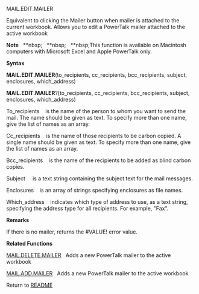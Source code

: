 MAIL.EDIT.MAILER

Equivalent to clicking the Mailer button when mailer is attached to the
current workbook. Allows you to edit a PowerTalk mailer attached to the
active workbook

**Note**&nbsp;&nbsp;&nbsp;**nbsp;&nbsp;&nbsp;&nbsp;**nbsp;&nbsp;&nbsp;&nbsp;**nbsp;This function is available on Macintosh
computers with Microsoft Excel and Apple PowerTalk only.

**Syntax**

**MAIL.EDIT.MAILER**(to\_recipients, cc\_recipients, bcc\_recipients,
subject, enclosures, which\_address)

**MAIL.EDIT.MAILER**?(to\_recipients, cc\_recipients, bcc\_recipients,
subject, enclosures, which\_address)

To\_recipients&nbsp;&nbsp;&nbsp;&nbsp;is the name of the person to whom
you want to send the mail. The name should be given as text. To specify
more than one name, give the list of names as an array.

Cc\_recipients&nbsp;&nbsp;&nbsp;&nbsp;is the name of those recipients to
be carbon copied. A single name should be given as text. To specify more
than one name, give the list of names as an array.

Bcc\_recipients&nbsp;&nbsp;&nbsp;&nbsp;is the name of the recipients to
be added as blind carbon copies.

Subject&nbsp;&nbsp;&nbsp;&nbsp; is a text string containing the subject
text for the mail messages.

Enclosures&nbsp;&nbsp;&nbsp;&nbsp;is an array of strings specifying
enclosures as file names.

Which\_address&nbsp;&nbsp;&nbsp;&nbsp;indicates which type of address to
use, as a text string, specifying the address type for all recipients.
For example, "Fax".

**Remarks**

If there is no mailer, returns the \#VALUE\! error value.

**Related Functions**

[MAIL.DELETE.MAILER](MAIL.DELETE.MAILER.md)&nbsp;&nbsp;&nbsp;Adds a new PowerTalk mailer to the
active workbook

[MAIL.ADD.MAILER](MAIL.ADD.MAILER.md)&nbsp;&nbsp;&nbsp;Adds a new PowerTalk mailer to the
active workbook



Return to [README](README.md)

